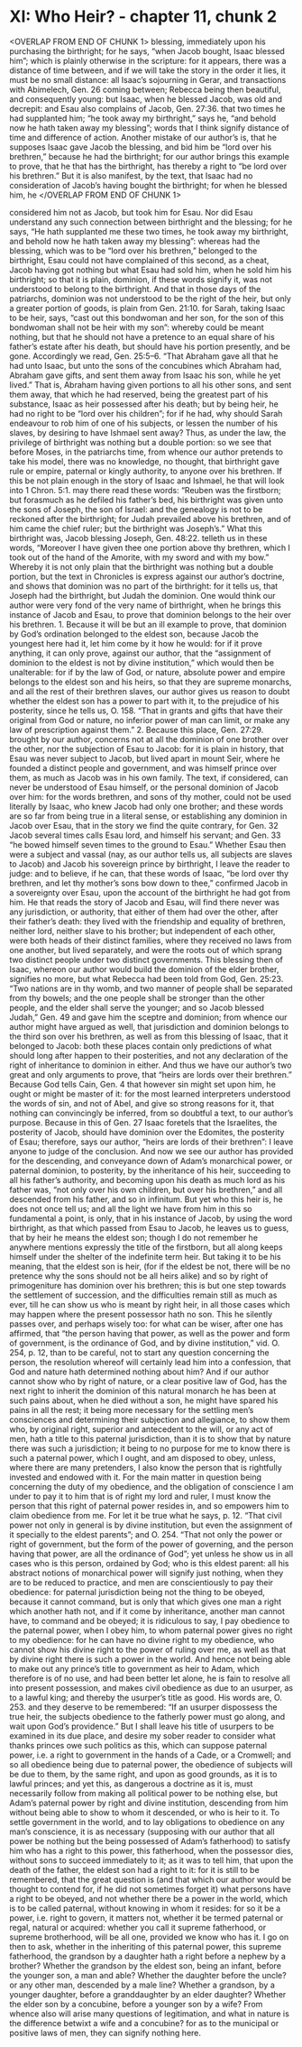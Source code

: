 # XI: Who Heir? - chapter 11, chunk 2

<OVERLAP FROM END OF CHUNK 1>
blessing, immediately upon his purchasing the birthright; for he says, “when Jacob bought, Isaac blessed him”; which is plainly otherwise in the scripture: for it appears, there was a distance of time between, and if we will take the story in the order it lies, it must be no small distance: all Isaac’s sojourning in Gerar, and transactions with Abimelech, Gen. 26 coming between; Rebecca being then beautiful, and consequently young: but Isaac, when he blessed Jacob, was old and decrepit: and Esau also complains of Jacob, Gen. 27:36. that two times he had supplanted him; “he took away my birthright,” says he, “and behold now he hath taken away my blessing”; words that I think signify distance of time and difference of action. Another mistake of our author’s is, that he supposes Isaac gave Jacob the blessing, and bid him be “lord over his brethren,” because he had the birthright; for our author brings this example to prove, that he that has the birthright, has thereby a right to “be lord over his brethren.” But it is also manifest, by the text, that Isaac had no consideration of Jacob’s having bought the birthright; for when he blessed him, he
</OVERLAP FROM END OF CHUNK 1>

considered him not as Jacob, but took him for Esau. Nor did Esau understand any such connection between birthright and the blessing; for he says, “He hath supplanted me these two times, he took away my birthright, and behold now he hath taken away my blessing”: whereas had the blessing, which was to be “lord over his brethren,” belonged to the birthright, Esau could not have complained of this second, as a cheat, Jacob having got nothing but what Esau had sold him, when he sold him his birthright; so that it is plain, dominion, if these words signify it, was not understood to belong to the birthright. And that in those days of the patriarchs, dominion was not understood to be the right of the heir, but only a greater portion of goods, is plain from Gen. 21:10. for Sarah, taking Isaac to be heir, says, “cast out this bondwoman and her son, for the son of this bondwoman shall not be heir with my son”: whereby could be meant nothing, but that he should not have a pretence to an equal share of his father’s estate after his death, but should have his portion presently, and be gone. Accordingly we read, Gen. 25:5﻿–﻿6. “That Abraham gave all that he had unto Isaac, but unto the sons of the concubines which Abraham had, Abraham gave gifts, and sent them away from Isaac his son, while he yet lived.” That is, Abraham having given portions to all his other sons, and sent them away, that which he had reserved, being the greatest part of his substance, Isaac as heir possessed after his death; but by being heir, he had no right to be “lord over his children”; for if he had, why should Sarah endeavour to rob him of one of his subjects, or lessen the number of his slaves, by desiring to have Ishmael sent away? Thus, as under the law, the privilege of birthright was nothing but a double portion: so we see that before Moses, in the patriarchs time, from whence our author pretends to take his model, there was no knowledge, no thought, that birthright gave rule or empire, paternal or kingly authority, to anyone over his brethren. If this be not plain enough in the story of Isaac and Ishmael, he that will look into 1 Chron. 5:1. may there read these words: “Reuben was the firstborn; but forasmuch as he defiled his father’s bed, his birthright was given unto the sons of Joseph, the son of Israel: and the genealogy is not to be reckoned after the birthright; for Judah prevailed above his brethren, and of him came the chief ruler; but the birthright was Joseph’s.” What this birthright was, Jacob blessing Joseph, Gen. 48:22. telleth us in these words, “Moreover I have given thee one portion above thy brethren, which I took out of the hand of the Amorite, with my sword and with my bow.” Whereby it is not only plain that the birthright was nothing but a double portion, but the text in Chronicles is express against our author’s doctrine, and shows that dominion was no part of the birthright: for it tells us, that Joseph had the birthright, but Judah the dominion. One would think our author were very fond of the very name of birthright, when he brings this instance of Jacob and Esau, to prove that dominion belongs to the heir over his brethren. 1. Because it will be but an ill example to prove, that dominion by God’s ordination belonged to the eldest son, because Jacob the youngest here had it, let him come by it how he would: for if it prove anything, it can only prove, against our author, that the “assignment of dominion to the eldest is not by divine institution,” which would then be unalterable: for if by the law of God, or nature, absolute power and empire belongs to the eldest son and his heirs, so that they are supreme monarchs, and all the rest of their brethren slaves, our author gives us reason to doubt whether the eldest son has a power to part with it, to the prejudice of his posterity, since he tells us, O. 158. “That in grants and gifts that have their original from God or nature, no inferior power of man can limit, or make any law of prescription against them.” 2. Because this place, Gen. 27:29. brought by our author, concerns not at all the dominion of one brother over the other, nor the subjection of Esau to Jacob: for it is plain in history, that Esau was never subject to Jacob, but lived apart in mount Seir, where he founded a distinct people and government, and was himself prince over them, as much as Jacob was in his own family. The text, if considered, can never be understood of Esau himself, or the personal dominion of Jacob over him: for the words brethren, and sons of thy mother, could not be used literally by Isaac, who knew Jacob had only one brother; and these words are so far from being true in a literal sense, or establishing any dominion in Jacob over Esau, that in the story we find the quite contrary, for Gen. 32 Jacob several times calls Esau lord, and himself his servant; and Gen. 33 “he bowed himself seven times to the ground to Esau.” Whether Esau then were a subject and vassal (nay, as our author tells us, all subjects are slaves to Jacob) and Jacob his sovereign prince by birthright, I leave the reader to judge: and to believe, if he can, that these words of Isaac, “be lord over thy brethren, and let thy mother’s sons bow down to thee,” confirmed Jacob in a sovereignty over Esau, upon the account of the birthright he had got from him. He that reads the story of Jacob and Esau, will find there never was any jurisdiction, or authority, that either of them had over the other, after their father’s death: they lived with the friendship and equality of brethren, neither lord, neither slave to his brother; but independent of each other, were both heads of their distinct families, where they received no laws from one another, but lived separately, and were the roots out of which sprang two distinct people under two distinct governments. This blessing then of Isaac, whereon our author would build the dominion of the elder brother, signifies no more, but what Rebecca had been told from God, Gen. 25:23. “Two nations are in thy womb, and two manner of people shall be separated from thy bowels; and the one people shall be stronger than the other people, and the elder shall serve the younger; and so Jacob blessed Judah,” Gen. 49 and gave him the sceptre and dominion; from whence our author might have argued as well, that jurisdiction and dominion belongs to the third son over his brethren, as well as from this blessing of Isaac, that it belonged to Jacob: both these places contain only predictions of what should long after happen to their posterities, and not any declaration of the right of inheritance to dominion in either. And thus we have our author’s two great and only arguments to prove, that “heirs are lords over their brethren.” Because God tells Cain, Gen. 4 that however sin might set upon him, he ought or might be master of it: for the most learned interpreters understood the words of sin, and not of Abel, and give so strong reasons for it, that nothing can convincingly be inferred, from so doubtful a text, to our author’s purpose. Because in this of Gen. 27 Isaac foretels that the Israelites, the posterity of Jacob, should have dominion over the Edomites, the posterity of Esau; therefore, says our author, “heirs are lords of their brethren”: I leave anyone to judge of the conclusion. And now we see our author has provided for the descending, and conveyance down of Adam’s monarchical power, or paternal dominion, to posterity, by the inheritance of his heir, succeeding to all his father’s authority, and becoming upon his death as much lord as his father was, “not only over his own children, but over his brethren,” and all descended from his father, and so in infinitum. But yet who this heir is, he does not once tell us; and all the light we have from him in this so fundamental a point, is only, that in his instance of Jacob, by using the word birthright, as that which passed from Esau to Jacob, he leaves us to guess, that by heir he means the eldest son; though I do not remember he anywhere mentions expressly the title of the firstborn, but all along keeps himself under the shelter of the indefinite term heir. But taking it to be his meaning, that the eldest son is heir, (for if the eldest be not, there will be no pretence why the sons should not be all heirs alike) and so by right of primogeniture has dominion over his brethren; this is but one step towards the settlement of succession, and the difficulties remain still as much as ever, till he can show us who is meant by right heir, in all those cases which may happen where the present possessor hath no son. This he silently passes over, and perhaps wisely too: for what can be wiser, after one has affirmed, that “the person having that power, as well as the power and form of government, is the ordinance of God, and by divine institution,” vid. O. 254, p. 12, than to be careful, not to start any question concerning the person, the resolution whereof will certainly lead him into a confession, that God and nature hath determined nothing about him? And if our author cannot show who by right of nature, or a clear positive law of God, has the next right to inherit the dominion of this natural monarch he has been at such pains about, when he died without a son, he might have spared his pains in all the rest; it being more necessary for the settling men’s consciences and determining their subjection and allegiance, to show them who, by original right, superior and antecedent to the will, or any act of men, hath a title to this paternal jurisdiction, than it is to show that by nature there was such a jurisdiction; it being to no purpose for me to know there is such a paternal power, which I ought, and am disposed to obey, unless, where there are many pretenders, I also know the person that is rightfully invested and endowed with it. For the main matter in question being concerning the duty of my obedience, and the obligation of conscience I am under to pay it to him that is of right my lord and ruler, I must know the person that this right of paternal power resides in, and so empowers him to claim obedience from me. For let it be true what he says, p. 12. “That civil power not only in general is by divine institution, but even the assignment of it specially to the eldest parents”; and O. 254. “That not only the power or right of government, but the form of the power of governing, and the person having that power, are all the ordinance of God”; yet unless he show us in all cases who is this person, ordained by God; who is this eldest parent: all his abstract notions of monarchical power will signify just nothing, when they are to be reduced to practice, and men are conscientiously to pay their obedience: for paternal jurisdiction being not the thing to be obeyed, because it cannot command, but is only that which gives one man a right which another hath not, and if it come by inheritance, another man cannot have, to command and be obeyed; it is ridiculous to say, I pay obedience to the paternal power, when I obey him, to whom paternal power gives no right to my obedience: for he can have no divine right to my obedience, who cannot show his divine right to the power of ruling over me, as well as that by divine right there is such a power in the world. And hence not being able to make out any prince’s title to government as heir to Adam, which therefore is of no use, and had been better let alone, he is fain to resolve all into present possession, and makes civil obedience as due to an usurper, as to a lawful king; and thereby the usurper’s title as good. His words are, O. 253. and they deserve to be remembered: “If an usurper dispossess the true heir, the subjects obedience to the fatherly power must go along, and wait upon God’s providence.” But I shall leave his title of usurpers to be examined in its due place, and desire my sober reader to consider what thanks princes owe such politics as this, which can suppose paternal power, i.e. a right to government in the hands of a Cade, or a Cromwell; and so all obedience being due to paternal power, the obedience of subjects will be due to them, by the same right, and upon as good grounds, as it is to lawful princes; and yet this, as dangerous a doctrine as it is, must necessarily follow from making all political power to be nothing else, but Adam’s paternal power by right and divine institution, descending from him without being able to show to whom it descended, or who is heir to it. To settle government in the world, and to lay obligations to obedience on any man’s conscience, it is as necessary (supposing with our author that all power be nothing but the being possessed of Adam’s fatherhood) to satisfy him who has a right to this power, this fatherhood, when the possessor dies, without sons to succeed immediately to it; as it was to tell him, that upon the death of the father, the eldest son had a right to it: for it is still to be remembered, that the great question is (and that which our author would be thought to contend for, if he did not sometimes forget it) what persons have a right to be obeyed, and not whether there be a power in the world, which is to be called paternal, without knowing in whom it resides: for so it be a power, i.e. right to govern, it matters not, whether it be termed paternal or regal, natural or acquired: whether you call it supreme fatherhood, or supreme brotherhood, will be all one, provided we know who has it. I go on then to ask, whether in the inheriting of this paternal power, this supreme fatherhood, the grandson by a daughter hath a right before a nephew by a brother? Whether the grandson by the eldest son, being an infant, before the younger son, a man and able? Whether the daughter before the uncle? or any other man, descended by a male line? Whether a grandson, by a younger daughter, before a granddaughter by an elder daughter? Whether the elder son by a concubine, before a younger son by a wife? From whence also will arise many questions of legitimation, and what in nature is the difference betwixt a wife and a concubine? for as to the municipal or positive laws of men, they can signify nothing here.